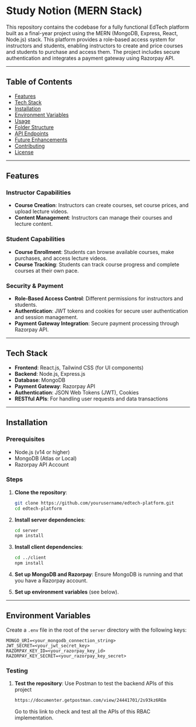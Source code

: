 # Study Notion (MERN Stack)

This repository contains the codebase for a fully functional EdTech platform built as a final-year project using the MERN (MongoDB, Express, React, Node.js) stack. This platform provides a role-based access system for instructors and students, enabling instructors to create and price courses and students to purchase and access them. The project includes secure authentication and integrates a payment gateway using Razorpay API.

---

## Table of Contents
- [Features](#features)
- [Tech Stack](#tech-stack)
- [Installation](#installation)
- [Environment Variables](#environment-variables)
- [Usage](#usage)
- [Folder Structure](#folder-structure)
- [API Endpoints](#api-endpoints)
- [Future Enhancements](#future-enhancements)
- [Contributing](#contributing)
- [License](#license)

---

## Features

### Instructor Capabilities
- **Course Creation**: Instructors can create courses, set course prices, and upload lecture videos.
- **Content Management**: Instructors can manage their courses and lecture content.

### Student Capabilities
- **Course Enrollment**: Students can browse available courses, make purchases, and access lecture videos.
- **Course Tracking**: Students can track course progress and complete courses at their own pace.

### Security & Payment
- **Role-Based Access Control**: Different permissions for instructors and students.
- **Authentication**: JWT tokens and cookies for secure user authentication and session management.
- **Payment Gateway Integration**: Secure payment processing through Razorpay API.

---

## Tech Stack

- **Frontend**: React.js, Tailwind CSS (for UI components)
- **Backend**: Node.js, Express.js
- **Database**: MongoDB
- **Payment Gateway**: Razorpay API
- **Authentication**: JSON Web Tokens (JWT), Cookies
- **RESTful APIs**: For handling user requests and data transactions

---

## Installation

### Prerequisites
- Node.js (v14 or higher)
- MongoDB (Atlas or Local)
- Razorpay API Account

### Steps
1. **Clone the repository**:
    ```bash
    git clone https://github.com/yourusername/edtech-platform.git
    cd edtech-platform
    ```

2. **Install server dependencies**:
    ```bash
    cd server
    npm install
    ```

3. **Install client dependencies**:
    ```bash
    cd ../client
    npm install
    ```

4. **Set up MongoDB and Razorpay**: Ensure MongoDB is running and that you have a Razorpay account.

5. **Set up environment variables** (see below).

---

## Environment Variables

Create a `.env` file in the root of the `server` directory with the following keys:

```plaintext
MONGO_URI=<your_mongodb_connection_string>
JWT_SECRET=<your_jwt_secret_key>
RAZORPAY_KEY_ID=<your_razorpay_key_id>
RAZORPAY_KEY_SECRET=<your_razorpay_key_secret>
```

### Testing
1. **Test the repository**:
   Use Postman to test the backend APIs of this project
    ```bash
   https://documenter.getpostman.com/view/24441701/2s93kz6REm
    ```
   Go to this link to check and test all the APIs of this RBAC implementation.
